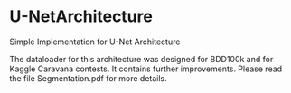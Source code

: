 # U-NetArchitecture
Simple Implementation for U-Net Architecture

The dataloader for this architecture was designed for BDD100k and for Kaggle Caravana contests.
It contains further improvements. Please read the file Segmentation.pdf for more details.
